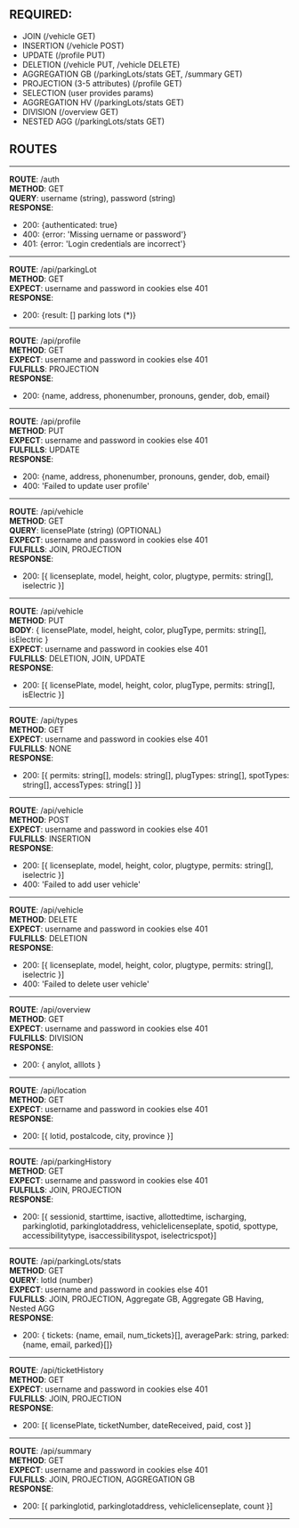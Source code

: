 ## REQUIRED: 
- JOIN (/vehicle GET)
- INSERTION (/vehicle POST)
- UPDATE (/profile PUT)
- DELETION (/vehicle PUT, /vehicle DELETE)
- AGGREGATION GB (/parkingLots/stats GET, /summary GET)
- PROJECTION  (3-5 attributes) (/profile GET)
- SELECTION (user provides params)
- AGGREGATION HV  (/parkingLots/stats GET)
- DIVISION (/overview GET)
- NESTED AGG (/parkingLots/stats GET)

## ROUTES
<hr/>

**ROUTE**: /auth <br/>
**METHOD**: GET  <br/>
**QUERY**: username (string), password (string)  <br/>
**RESPONSE**: 
  - 200: {authenticated: true} 
  - 400: {error: 'Missing uername or password'}
  - 401: {error: 'Login credentials are incorrect'}

<hr/>

**ROUTE**: /api/parkingLot  <br/>
**METHOD**: GET  <br/>
**EXPECT**: username and password in cookies else 401  <br/>
**RESPONSE**:
 - 200: {result: [] parking lots (*)}

<hr/>

**ROUTE**: /api/profile  <br/>
**METHOD**: GET  <br/>
**EXPECT**: username and password in cookies else 401  <br/>
**FULFILLS**: PROJECTION <br/>
**RESPONSE**:  
  - 200: {name, address, phonenumber, pronouns, gender, dob, email}

<hr/>

**ROUTE**: /api/profile  <br/>
**METHOD**: PUT  <br/>
**EXPECT**: username and password in cookies else 401  <br/>
**FULFILLS**: UPDATE  <br/>
**RESPONSE**:  
  - 200: {name, address, phonenumber, pronouns, gender, dob, email}
  - 400: 'Failed to update user profile'

<hr/>

**ROUTE**: /api/vehicle <br/>
**METHOD**: GET <br/>
**QUERY**: licensePlate (string) (OPTIONAL)  <br/>
**EXPECT**: username and password in cookies else 401 <br/>
**FULFILLS**: JOIN, PROJECTION <br/>
**RESPONSE**:
  - 200: [{ licenseplate, model, height, color, plugtype, permits: string[], iselectric }]

<hr/>

**ROUTE**: /api/vehicle <br/>
**METHOD**: PUT <br/>
**BODY**: { licensePlate, model, height, color, plugType, permits: string[], isElectric } <br/>
**EXPECT**: username and password in cookies else 401 <br/>
**FULFILLS**: DELETION, JOIN, UPDATE <br/>
**RESPONSE**:
  - 200: [{ licensePlate, model, height, color, plugType, permits: string[], isElectric }]

<hr/>

**ROUTE**: /api/types <br/>
**METHOD**: GET <br/>
**EXPECT**: username and password in cookies else 401 <br/>
**FULFILLS**: NONE <br/>
**RESPONSE**:
  - 200: [{ permits: string[], models: string[], plugTypes: string[], spotTypes: string[], accessTypes: string[] }]

<hr/>

**ROUTE**: /api/vehicle <br/>
**METHOD**: POST <br/>
**EXPECT**: username and password in cookies else 401 <br/>
**FULFILLS**: INSERTION <br/>
**RESPONSE**:   
  - 200: [{ licenseplate, model, height, color, plugtype, permits: string[], iselectric }]
  - 400: 'Failed to add user vehicle'

<hr/>

**ROUTE**: /api/vehicle <br/>
**METHOD**: DELETE <br/>
**EXPECT**: username and password in cookies else 401 <br/>
**FULFILLS**: DELETION <br/>
**RESPONSE**:
  - 200: [{ licenseplate, model, height, color, plugtype, permits: string[], iselectric }]
  - 400: 'Failed to delete user vehicle'

<hr/>

**ROUTE**: /api/overview <br/>
**METHOD**: GET <br/>
**EXPECT**: username and password in cookies else 401 <br/>
**FULFILLS**: DIVISION  <br/>
**RESPONSE**:
  - 200: { anylot, alllots }

<hr/>

**ROUTE**: /api/location <br/>
**METHOD**: GET <br/>
**EXPECT**: username and password in cookies else 401 <br/>
**RESPONSE**:
  - 200: [{ lotid, postalcode, city, province }]

<hr/>

**ROUTE**: /api/parkingHistory <br/>
**METHOD**: GET <br/>
**EXPECT**: username and password in cookies else 401 <br/>
**FULFILLS**: JOIN, PROJECTION <br/>
**RESPONSE**:
  - 200: [{ sessionid, starttime, isactive, allottedtime, ischarging, parkinglotid, parkinglotaddress, vehiclelicenseplate, spotid, spottype, accessibilitytype, isaccessibilityspot, iselectricspot}]

<hr/>

**ROUTE**: /api/parkingLots/stats <br/>
**METHOD**: GET <br/>
**QUERY**: lotId (number) <br/>
**EXPECT**: username and password in cookies else 401 <br/>
**FULFILLS**: JOIN, PROJECTION, Aggregate GB, Aggregate GB Having, Nested AGG <br/>
**RESPONSE**:
  - 200: { tickets: {name, email, num_tickets}[], averagePark: string, parked: {name, email, parked}[]}

<hr/>

**ROUTE**: /api/ticketHistory <br/>
**METHOD**: GET <br/>
**EXPECT**: username and password in cookies else 401 <br/>
**FULFILLS**: JOIN, PROJECTION <br/>
**RESPONSE**:
- 200: [{ licensePlate, ticketNumber, dateReceived, paid, cost }]

<hr/>

**ROUTE**: /api/summary <br/>
**METHOD**: GET <br/>
**EXPECT**: username and password in cookies else 401 <br/>
**FULFILLS**: JOIN, PROJECTION, AGGREGATION GB <br/>
**RESPONSE**:
- 200: [{ parkinglotid, parkinglotaddress, vehiclelicenseplate, count }]

<hr/>